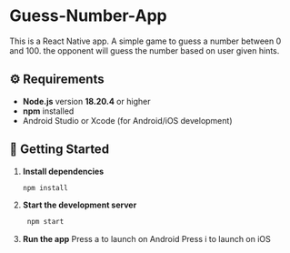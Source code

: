# Guess-Number-App
This is a React Native app. A simple game to guess a number between 0 and 100. the opponent will guess the number based on user given hints.

## ⚙️ Requirements

- **Node.js** version **18.20.4** or higher
- **npm** installed
- Android Studio or Xcode (for Android/iOS development)

## 🚀 Getting Started

1. **Install dependencies**
   ```bash
   npm install

2. **Start the development server**
   ```bash
    npm start

4. **Run the app**
    Press a to launch on Android
    Press i to launch on iOS
